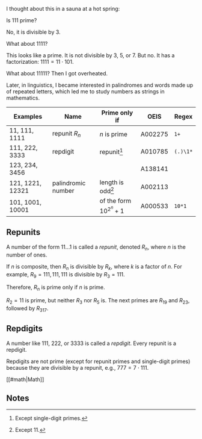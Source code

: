 I thought about this in a sauna at a hot spring:

Is 111 prime?

No, it is divisible by 3.

What about 1111?

This looks like a prime. It is not divisible by 3, 5, or 7. But no. It has a factorization: $1111 = 11 \cdot 101$.

What about 11111? Then I got overheated.

Later, in linguistics, I became interested in palindromes and words made up of repeated letters, which led me to study numbers as strings in mathematics.

| Examples         | Name               | Prime only if              | OEIS    | Regex    |
|------------------|--------------------|----------------------------|---------|----------|
| 11, 111, 1111    | repunit $R_n$      | $n$ is prime               | A002275 | `1+`     |
| 111, 222, 3333   | repdigit           | repunit[^1]                | A010785 | `(.)\1*` |
| 123, 234, 3456   |                    |                            | A138141 |          |
| 121, 1221, 12321 | palindromic number | length is odd[^2]          | A002113 |          |
| 101, 1001, 10001 |                    | of the form $10^{2^n} + 1$ | A000533 | `10*1`   |

## Repunits

A number of the form $11...1$ is called a <dfn>repunit</dfn>, denoted $R_n$, where $n$ is the number of ones.

If $n$ is composite, then $R_n$ is divisible by $R_k$, where $k$ is a factor of $n$. For example, $R_9 = 111,111,111$ is divisible by $R_3 = 111$.

Therefore, $R_n$ is prime only if $n$ is prime.

$R_2 = 11$ is prime, but neither $R_3$ nor $R_5$ is. The next primes are $R_{19}$ and $R_{23}$, followed by $R_{317}$.

## Repdigits

A number like 111, 222, or 3333 is called a <dfn>repdigit</dfn>. Every repunit is a repdigit.

Repdigits are not prime (except for repunit primes and single-digit primes) because they are divisible by a repunit, e.g., $777 = 7 \cdot 111$.

[[#math|Math]]

## Notes

[^1]: Except single-digit primes.

[^2]: Except 11.
